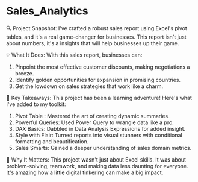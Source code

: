 # Sales_Analytics
🔍 Project Snapshot:
I've crafted a robust sales report using Excel's pivot tables, and it's a real game-changer for businesses. This report isn't just about numbers, it's a insights that will help businesses up their game.

💡 What It Does:
With this sales report, businesses can:
1) Pinpoint the most effective customer discounts, making negotiations a breeze.
2) Identify golden opportunities for expansion in promising countries.
3) Get the lowdown on sales strategies that work like a charm.

🌟 Key Takeaways:
This project has been a learning adventure! Here's what I've added to my toolkit:
1) Pivot Table : Mastered the art of creating dynamic summaries.
2) Powerful Queries: Used Power Query to wrangle data like a pro.
3) DAX Basics: Dabbled in Data Analysis Expressions for added insight.
4) Style with Flair: Turned reports into visual stunners with conditional formatting and beautification.
5) Sales Smarts: Gained a deeper understanding of sales domain metrics.

🌟 Why It Matters:
This project wasn't just about Excel skills. It was about problem-solving, teamwork, and making data less daunting for everyone. It's amazing how a little digital tinkering can make a big impact.
